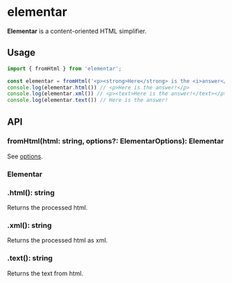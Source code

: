 # elementar

**Elementar** is a content-oriented HTML simplifier.

## Usage

```js
import { fromHtml } from 'elementar';

const elementar = fromHtml('<p><strong>Here</strong> is the <i>answer</i>!<span></span></p>');
console.log(elementar.html()) // <p>Here is the answer!</p>
console.log(elementar.xml()) // <p><text>Here is the answer!</text></p>
console.log(elementar.text()) // Here is the answer!

```

## API

### fromHtml(html: string, options?: ElementarOptions): Elementar

See [options](src/options.ts).

### Elementar

### .html(): string

Returns the processed html.

### .xml(): string

Returns the processed html as xml.

### .text(): string

Returns the text from html.
